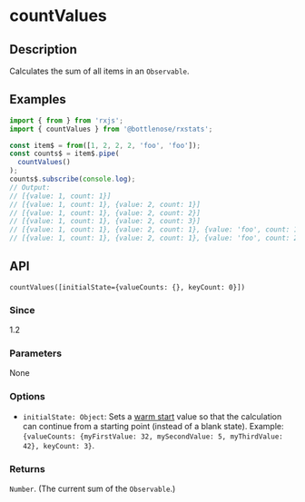 # countValues

## Description

Calculates the sum of all items in an `Observable`.

## Examples

```javascript
import { from } from 'rxjs';
import { countValues } from '@bottlenose/rxstats';

const item$ = from([1, 2, 2, 2, 'foo', 'foo']);
const counts$ = item$.pipe(
  countValues()
);
counts$.subscribe(console.log);
// Output:
// [{value: 1, count: 1}]
// [{value: 1, count: 1}, {value: 2, count: 1}]
// [{value: 1, count: 1}, {value: 2, count: 2}]
// [{value: 1, count: 1}, {value: 2, count: 3}]
// [{value: 1, count: 1}, {value: 2, count: 1}, {value: 'foo', count: 1}]
// [{value: 1, count: 1}, {value: 2, count: 1}, {value: 'foo', count: 2}]
```

## API

```text
countValues([initialState={valueCounts: {}, keyCount: 0}])
```

### Since

1.2

### Parameters

None

### Options

* `initialState: Object`: Sets a [warm start](https://app.gitbook.com/@brianbuccaneer/s/rxjs-stats/guides/warmstarts) value so that the calculation can continue from a starting point \(instead of a blank state\).  Example: `{valueCounts: {myFirstValue: 32, mySecondValue: 5, myThirdValue: 42}, keyCount: 3}`.

### Returns

`Number`. \(The current sum of the `Observable`.\)

